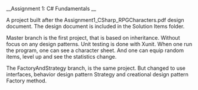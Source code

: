 __Assignment 1: C# Fundamentals __

A project built after the Assignment1_CSharp_RPGCharacters.pdf design document.
The design document is included in the Solution Items folder.

Master branch is the first project, that is based on inheritance.  Without focus 
on any design patterns.  Unit testing is done with Xunit.  When one run the 
program, one can see a character sheet.  And one can equip random items, level
up and see the statistics change.

The FactoryAndStrategy branch, is the same project.  But changed to use 
interfaces, behavior design pattern Strategy and creational design pattern
Factory method.
